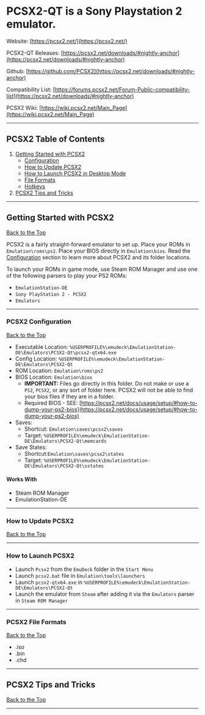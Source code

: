 # PCSX2-QT is a Sony Playstation 2 emulator. 

Website: [https://pcsx2.net/](https://pcsx2.net/)

PCSX2-QT Releases: [https://pcsx2.net/downloads/#nightly-anchor](https://pcsx2.net/downloads/#nightly-anchor)

Github: [https://github.com/PCSX2](https://pcsx2.net/downloads/#nightly-anchor)

Compatibility List: [https://forums.pcsx2.net/Forum-Public-compatibility-list](https://pcsx2.net/downloads/#nightly-anchor)

PCSX2 Wiki: [https://wiki.pcsx2.net/Main_Page](https://wiki.pcsx2.net/Main_Page)

***

## PCSX2 Table of Contents

1. [Getting Started with PCSX2](#getting-started-with-pcsx2)
    - [Configuration](#pcsx2-configuration)
    - [How to Update PCSX2](#how-to-update-pcsx2)
    - [How to Launch PCSX2 in Desktop Mode](#how-to-launch-pcsx2-in-desktop-mode)
    - [File Formats](#pcsx2-file-formats)
    - [Hotkeys](../../controls-and-hotkeys/windows/hotkeys.md#pcsx2-playstation-2)
2. [PCSX2 Tips and Tricks](#pcsx2-tips-and-tricks)

***

## Getting Started with PCSX2
[Back to the Top](#pcsx2-qt-table-of-contents) 

PCSX2 is a fairly straight-forward emulator to set up. Place your ROMs in `Emulation\roms\ps2`. Place your BIOS directly in `Emulation\bios`. Read the [Configuration](#pcsx2-configuration) section to learn more about PCSX2 and its folder locations. 

To launch your ROMs in game mode, use Steam ROM Manager and use one of the following parsers to play your PS2 ROMs:

* `EmulationStation-DE`
* `Sony PlayStation 2 - PCSX2` 
* `Emulators`

***

### PCSX2 Configuration
[Back to the Top](#pcsx2-qt-table-of-contents) 

* Executable Location: `%USERPROFILE%\emudeck\EmulationStation-DE\Emulators\PCSX2-Qt\pcsx2-qtx64.exe`
* Config Location: `%USERPROFILE%\emudeck\EmulationStation-DE\Emulators\PCSX2-Qt`
* ROM Location: `Emulation\roms\ps2`
* BIOS Location: `Emulation\bios`  
    * **IMPORTANT:** Files go directly in this folder. Do not make or use a `PS2`, `PCSX2`, or any sort of folder here. PCSX2 will not be able to find your bios files if they are in a folder. 
    * Required BIOS  - SEE: [https://pcsx2.net/docs/usage/setup/#how-to-dump-your-ps2-bios](https://pcsx2.net/docs/usage/setup/#how-to-dump-your-ps2-bios)
* Saves: 
    * Shortcut: `Emulation\saves\pcsx2\saves`
    * Target: `%USERPROFILE%\emudeck\EmulationStation-DE\Emulators\PCSX2-Qt\memcards`
* Save States:
    * Shortcut:`Emulation\saves\pcsx2\states`
    * Target: `%USERPROFILE%\emudeck\EmulationStation-DE\Emulators\PCSX2-Qt\sstates`

#### Works With
* Steam ROM Manager
* EmulationStation-DE

***

### How to Update PCSX2
[Back to the Top](#pcsx2-qt-table-of-contents) 

***

### How to Launch PCSX2

* Launch `Pcsx2` from the `EmuDeck` folder in the `Start Menu`
* Launch `pcsx2.bat` file in `Emulation\tools\launchers`
* Launch `pcsx2-qtx64.exe` in `%USERPROFILE%\emudeck\EmulationStation-DE\Emulators\PCSX2-Qt` 
* Launch the emulator from `Steam` after adding it via the `Emulators` parser in `Steam ROM Manager`

***

### PCSX2 File Formats
[Back to the Top](#pcsx2-qt-table-of-contents) 

* .iso 
* .bin 
* .chd

***

## PCSX2 Tips and Tricks
[Back to the Top](#pcsx2-qt-table-of-contents) 

***